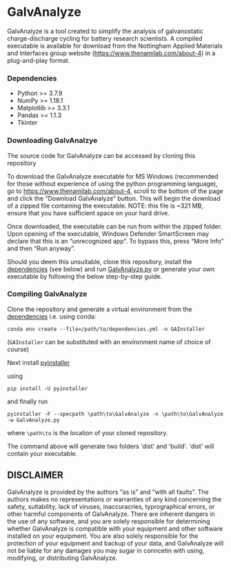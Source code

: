 # GalvAnalyze
GalvAnalyze is a tool created to simplify the analysis of galvanostatic charge-discharge cycling for battery research scientists. A compiled executable is available for download from the Nottingham Applied Materials and Interfaces group website (https://www.thenamilab.com/about-4) in a plug-and-play format.

### Dependencies
* Python >= 3.7.9
* NumPy >= 1.18.1
* Matplotlib >= 3.3.1
* Pandas >= 1.1.3
* Tkinter

### Downloading GalvAnalzye

The source code for GalvAnalyze can be accessed by cloning this repository

To download the GalvAnalyze executable for MS Windows (recommended for those without experience of using the python programming language), go to https://www.thenamilab.com/about-4, scroll to the bottom of the page and click the “Download GalvAnalyze” button. This will begin the download of a zipped file containing the executable. NOTE: this file is ~321 MB, ensure that you have sufficient space on your hard drive.

Once downloaded, the executable can be run from within the zipped folder. Upon opening of the executable, Windows Defender SmartScreen may declare that this is an “unrecognized app”. To bypass this, press “More Info” and then “Run anyway”.

Should you deem this unsuitable, clone this repository, install the [dependencies](https://github.com/LukasRier/GalvAnalyze/blob/main/dependencies.yml "dependencies") (see below) and run [GalvAnalyze.py](https://github.com/LukasRier/GalvAnalyze/blob/main/GalvAnalyze.py "GalvAnalyze.py")  or generate your own executable by following the below step-by-step guide.

### Compiling GalvAnalyze

Clone the repository and generate a virtual environment from the [dependencies](https://github.com/LukasRier/GalvAnalyze/blob/main/dependencies.yml "dependencies") i.e. using conda:

```
conda env create --file=/path/to/dependencies.yml -n GAInstaller
```

(`GAInstaller` can be substituted with an environment name of choice of course)

Next install [pyinstaller](https://pyinstaller.org/en/stable/# "pyinstaller")

using

```
pip install -U pyinstaller
```
and finally run
```
pyinstaller -F --specpath \path\to\GalvAnalyze -n \path\to\GalvAnalyze -w GalvAnalyze.py
```
where `\path\to` is the location of your cloned repository.

The command above will generate two folders \'dist\' and \'build\'.
\'dist\' will contain your executable.

## DISCLAIMER
GalvAnalyze is provided by the authors “as is” and “with all faults”. The authors makes no representations or warranties of any kind concerning the safety, suitability, lack of viruses, inaccuracries, typrographical errors, or other harmful components of GalvAnalyze. There are inherent dangers in the use of any software, and you are solely responsible for determining whether GalvAnalyze is compatible with your equipment and other software installed on your equipment. You are also solely responsible for the protection of your equipment and backup of your data, and GalvAnalyze will not be liable for any damages you may sugar in conncetin with using, modifying, or distributing GalvAnalyze.
